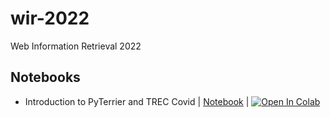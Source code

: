 # wir-2022
Web Information Retrieval 2022


## Notebooks 
- Introduction to PyTerrier and TREC Covid | [Notebook](./notebooks/pyterrier_trec_covid.ipynb) | [![Open In Colab](https://colab.research.google.com/assets/colab-badge.svg)](https://colab.research.google.com/github/irgroup-classrooms/wir-2022/blob/main/notebooks/pyterrier_trec_covid.ipynb)